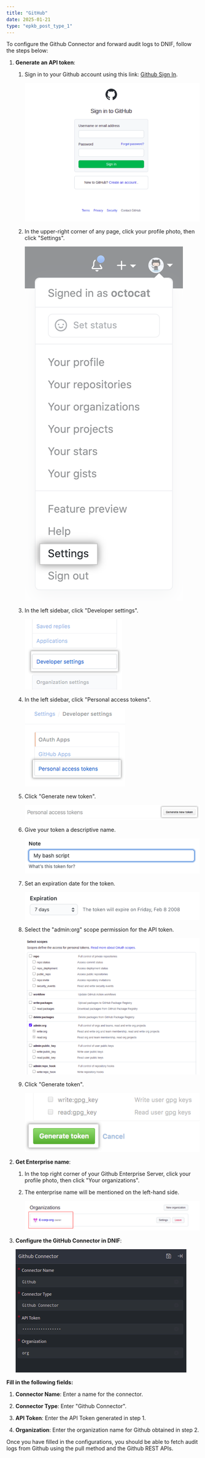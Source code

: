 ```yaml
---
title: "GitHub"
date: 2025-01-21
type: "epkb_post_type_1"
---
```


To configure the Github Connector and forward audit logs to DNIF, follow the steps below:

1. **Generate an API token**:
    1. Sign in to your Github account using this link: [Github Sign In](https://github.com/login).  
          
          
        ![image6-1](./IMAGES-GitHub/GitHub-1.webp)  
          
        
    
    3. In the upper-right corner of any page, click your profile photo, then click "Settings".  
          
          
        ![image3-3](./IMAGES-GitHub/GitHub-2.webp)  
          
        
    
    5. In the left sidebar, click "Developer settings".  
          
          
        ![image9-2](./IMAGES-GitHub/GitHub-3.webp)  
          
        
    
    7. In the left sidebar, click "Personal access tokens".  
          
          
        ![image5-Jun-02-2023-09-15-50-5909-AM](./IMAGES-GitHub/GitHub-4.webp)  
          
        
    
    9. Click "Generate new token".  
          
          
        ![image7-3](./IMAGES-GitHub/GitHub-5.webp)  
          
        
    
    11. Give your token a descriptive name.  
          
          
        ![image8-2](./IMAGES-GitHub/GitHub-6.webp)  
          
        
    
    13. Set an expiration date for the token.  
          
          
        ![image11](./IMAGES-GitHub/GitHub-7.webp)  
          
        
    
    15. Select the "admin:org" scope permission for the API token.  
          
          
        ![image1-Jun-02-2023-09-17-46-7149-AM](./IMAGES-GitHub/GitHub-8.webp)  
          
        
    
    17. Click "Generate token".  
          
          
        ![image10-2](./IMAGES-GitHub/GitHub-9.webp)  
          
        

3. **Get Enterprise name**:
    1. In the top right corner of your Github Enterprise Server, click your profile photo, then click "Your organizations".
    
    3. The enterprise name will be mentioned on the left-hand side.  
          
          
        ![image2-Jun-02-2023-09-19-59-8411-AM](./IMAGES-GitHub/GitHub-10.webp)  
          
        

5. **Configure the GitHub Connector in DNIF**:  
      
      
    ![image4-4](./IMAGES-GitHub/GitHub-11.webp)   
      
    

**Fill in the following fields:**

1. **Connector Name**: Enter a name for the connector.

3. **Connector Type**: Enter "Github Connector".

5. **API Token**: Enter the API Token generated in step 1.

7. **Organization**: Enter the organization name for Github obtained in step 2.

Once you have filled in the configurations, you should be able to fetch audit logs from Github using the pull method and the Github REST APIs.
